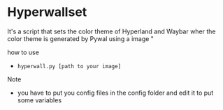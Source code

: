 # Hyperwallset

It's a script that sets the color theme of Hyperland and  Waybar wher the color theme is  generated by Pywal using a image "

how to use 
- `hyperwall.py [path to your image]`

Note 
- you have to put you config files in the config folder and edit it to put some variables 
